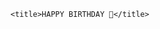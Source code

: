 <!DOCTYPE html>
<html lang="en">
<head>
    <meta charset="UTF-8">
    <meta name="viewport" content="width=device-width, initial-scale=1.0">
	<link rel="icon" type="image/png" href="https://cdn-icons-png.flaticon.com/512/4549/4549811.png">

    <title>HAPPY BIRTHDAY 🤍</title>
    
</head>
<style>

* {
    box-sizing: border-box;
  }
  
  body {
    margin: 0;
    font-family: sans-serif;
    background: #f5f6f7;
  }
  
  .header {
    text-align: center;
    text-transform: uppercase;
    padding: 32px;
    background-color: #0a0a23;
    color: #fff;
    border-bottom: 4px solid #fdb347;
  }
  
  .gallery {
    display: flex;
    flex-direction: row;
    flex-wrap: wrap;
    justify-content: center;
    align-items: center;
    gap: 16px;
    max-width: 1400px;
    margin: 0 auto;
    padding: 20px 10px;
  }
  
  .gallery img {
    width: 100%;
    max-width: 350px;
    height: 300px;
    object-fit: cover;
    border-radius: 10px;
  }
  
  .gallery::after {
    content: "";
    width: 350px;
  }
  
</style>
<body>

<canvas id=c></canvas>
<script >
    var w = c.width = window.innerWidth,
		h = c.height = window.innerHeight,
		ctx = c.getContext( '2d' ),

		hw = w / 2, // half-width
		hh = h / 2,

		opts = {
			strings: [ 'HAPPY', 'BIRTHDAY','MOHAMAD'],

			charSize: 30,
			charSpacing: 35,
			lineHeight: 40,

			cx: w / 2,
			cy: h / 2,

			fireworkPrevPoints: 10,
			fireworkBaseLineWidth: 5,
			fireworkAddedLineWidth: 8,
			fireworkSpawnTime: 200,
			fireworkBaseReachTime: 30,
			fireworkAddedReachTime: 30,
			fireworkCircleBaseSize: 20,
			fireworkCircleAddedSize: 10,
			fireworkCircleBaseTime: 30,
			fireworkCircleAddedTime: 30,
			fireworkCircleFadeBaseTime: 10,
			fireworkCircleFadeAddedTime: 5,
			fireworkBaseShards: 5,
			fireworkAddedShards: 5,
			fireworkShardPrevPoints: 3,
			fireworkShardBaseVel: 4,
			fireworkShardAddedVel: 2,
			fireworkShardBaseSize: 3,
			fireworkShardAddedSize: 3,
			gravity: .1,
			upFlow: -.1,
			letterContemplatingWaitTime: 360,
			balloonSpawnTime: 20,
			balloonBaseInflateTime: 10,
			balloonAddedInflateTime: 10,
			balloonBaseSize: 20,
			balloonAddedSize: 20,
			balloonBaseVel: .4,
			balloonAddedVel: .4,
			balloonBaseRadian: -( Math.PI / 2 - .5 ),
			balloonAddedRadian: -1,
		},
		calc = {
			totalWidth: opts.charSpacing * Math.max( opts.strings[0].length, opts.strings[1].length )
		},

		Tau = Math.PI * 2,
		TauQuarter = Tau / 4,

		letters = [];

ctx.font = opts.charSize + 'px Verdana';

function Letter( char, x, y ){
	this.char = char;
	this.x = x;
	this.y = y;

	this.dx = -ctx.measureText( char ).width / 2;
	this.dy = +opts.charSize / 2;

	this.fireworkDy = this.y - hh;

	var hue = x / calc.totalWidth * 360;

	this.color = 'hsl(hue,80%,50%)'.replace( 'hue', hue );
	this.lightAlphaColor = 'hsla(hue,80%,light%,alp)'.replace( 'hue', hue );
	this.lightColor = 'hsl(hue,80%,light%)'.replace( 'hue', hue );
	this.alphaColor = 'hsla(hue,80%,50%,alp)'.replace( 'hue', hue );

	this.reset();
}
Letter.prototype.reset = function(){

	this.phase = 'firework';
	this.tick = 0;
	this.spawned = false;
	this.spawningTime = opts.fireworkSpawnTime * Math.random() |0;
	this.reachTime = opts.fireworkBaseReachTime + opts.fireworkAddedReachTime * Math.random() |0;
	this.lineWidth = opts.fireworkBaseLineWidth + opts.fireworkAddedLineWidth * Math.random();
	this.prevPoints = [ [ 0, hh, 0 ] ];
}
Letter.prototype.step = function(){

	if( this.phase === 'firework' ){

		if( !this.spawned ){ 

			++this.tick;
			if( this.tick >= this.spawningTime ){

				this.tick = 0;
				this.spawned = true;
			}

		} else {

			++this.tick;

			var linearProportion = this.tick / this.reachTime,
					armonicProportion = Math.sin( linearProportion * TauQuarter ),

					x = linearProportion * this.x,
					y = hh + armonicProportion * this.fireworkDy;

			if( this.prevPoints.length > opts.fireworkPrevPoints )
				this.prevPoints.shift();

			this.prevPoints.push( [ x, y, linearProportion * this.lineWidth ] );

			var lineWidthProportion = 1 / ( this.prevPoints.length - 1 );

			for( var i = 1; i < this.prevPoints.length; ++i ){

				var point = this.prevPoints[ i ],
						point2 = this.prevPoints[ i - 1 ];

				ctx.strokeStyle = this.alphaColor.replace( 'alp', i / this.prevPoints.length );
				ctx.lineWidth = point[ 2 ] * lineWidthProportion * i;
				ctx.beginPath();
				ctx.moveTo( point[ 0 ], point[ 1 ] );
				ctx.lineTo( point2[ 0 ], point2[ 1 ] );
				ctx.stroke();

			}

			if( this.tick >= this.reachTime ){

				this.phase = 'contemplate';

				this.circleFinalSize = opts.fireworkCircleBaseSize + opts.fireworkCircleAddedSize * Math.random();
				this.circleCompleteTime = opts.fireworkCircleBaseTime + opts.fireworkCircleAddedTime * Math.random() |0;
				this.circleCreating = true;
				this.circleFading = false;

				this.circleFadeTime = opts.fireworkCircleFadeBaseTime + opts.fireworkCircleFadeAddedTime * Math.random() |0;
				this.tick = 0;
				this.tick2 = 0;

				this.shards = [];

				var shardCount = opts.fireworkBaseShards + opts.fireworkAddedShards * Math.random() |0,
						angle = Tau / shardCount,
						cos = Math.cos( angle ),
						sin = Math.sin( angle ),

						x = 1,
						y = 0;

				for( var i = 0; i < shardCount; ++i ){
					var x1 = x;
					x = x * cos - y * sin;
					y = y * cos + x1 * sin;

					this.shards.push( new Shard( this.x, this.y, x, y, this.alphaColor ) );
				}
			}

		}
	} else if( this.phase === 'contemplate' ){

		++this.tick;

		if( this.circleCreating ){

			++this.tick2;
			var proportion = this.tick2 / this.circleCompleteTime,
					armonic = -Math.cos( proportion * Math.PI ) / 2 + .5;

			ctx.beginPath();
			ctx.fillStyle = this.lightAlphaColor.replace( 'light', 50 + 50 * proportion ).replace( 'alp', proportion );
			ctx.beginPath();
			ctx.arc( this.x, this.y, armonic * this.circleFinalSize, 0, Tau );
			ctx.fill();

			if( this.tick2 > this.circleCompleteTime ){
				this.tick2 = 0;
				this.circleCreating = false;
				this.circleFading = true;
			}
		} else if( this.circleFading ){

			ctx.fillStyle = this.lightColor.replace( 'light', 70 );
			ctx.fillText( this.char, this.x + this.dx, this.y + this.dy );

			++this.tick2;
			var proportion = this.tick2 / this.circleFadeTime,
					armonic = -Math.cos( proportion * Math.PI ) / 2 + .5;

			ctx.beginPath();
			ctx.fillStyle = this.lightAlphaColor.replace( 'light', 100 ).replace( 'alp', 1 - armonic );
			ctx.arc( this.x, this.y, this.circleFinalSize, 0, Tau );
			ctx.fill();

			if( this.tick2 >= this.circleFadeTime )
				this.circleFading = false;

		} else {

			ctx.fillStyle = this.lightColor.replace( 'light', 70 );
			ctx.fillText( this.char, this.x + this.dx, this.y + this.dy );
		}

		for( var i = 0; i < this.shards.length; ++i ){

			this.shards[ i ].step();

			if( !this.shards[ i ].alive ){
				this.shards.splice( i, 1 );
				--i;
			}
		}

		if( this.tick > opts.letterContemplatingWaitTime ){

			this.phase = 'balloon';

			this.tick = 0;
			this.spawning = true;
			this.spawnTime = opts.balloonSpawnTime * Math.random() |0;
			this.inflating = false;
			this.inflateTime = opts.balloonBaseInflateTime + opts.balloonAddedInflateTime * Math.random() |0;
			this.size = opts.balloonBaseSize + opts.balloonAddedSize * Math.random() |0;

			var rad = opts.balloonBaseRadian + opts.balloonAddedRadian * Math.random(),
					vel = opts.balloonBaseVel + opts.balloonAddedVel * Math.random();

			this.vx = Math.cos( rad ) * vel;
			this.vy = Math.sin( rad ) * vel;
		}
	} else if( this.phase === 'balloon' ){

		ctx.strokeStyle = this.lightColor.replace( 'light', 80 );

		if( this.spawning ){

			++this.tick;
			ctx.fillStyle = this.lightColor.replace( 'light', 70 );
			ctx.fillText( this.char, this.x + this.dx, this.y + this.dy );

			if( this.tick >= this.spawnTime ){
				this.tick = 0;
				this.spawning = false;
				this.inflating = true;
			}
		} else if( this.inflating ){

			++this.tick;

			var proportion = this.tick / this.inflateTime,
			    x = this.cx = this.x,
					y = this.cy = this.y - this.size * proportion;

			ctx.fillStyle = this.alphaColor.replace( 'alp', proportion );
			ctx.beginPath();
			generateBalloonPath( x, y, this.size * proportion );
			ctx.fill();

			ctx.beginPath();
			ctx.moveTo( x, y );
			ctx.lineTo( x, this.y );
			ctx.stroke();

			ctx.fillStyle = this.lightColor.replace( 'light', 70 );
			ctx.fillText( this.char, this.x + this.dx, this.y + this.dy );

			if( this.tick >= this.inflateTime ){
				this.tick = 0;
				this.inflating = false;
			}

		} else {

			this.cx += this.vx;
			this.cy += this.vy += opts.upFlow;

			ctx.fillStyle = this.color;
			ctx.beginPath();
			generateBalloonPath( this.cx, this.cy, this.size );
			ctx.fill();

			ctx.beginPath();
			ctx.moveTo( this.cx, this.cy );
			ctx.lineTo( this.cx, this.cy + this.size );
			ctx.stroke();

			ctx.fillStyle = this.lightColor.replace( 'light', 70 );
			ctx.fillText( this.char, this.cx + this.dx, this.cy + this.dy + this.size );

			if( this.cy + this.size < -hh || this.cx < -hw || this.cy > hw  )
				this.phase = 'done';

		}
	}
}
function Shard( x, y, vx, vy, color ){

	var vel = opts.fireworkShardBaseVel + opts.fireworkShardAddedVel * Math.random();

	this.vx = vx * vel;
	this.vy = vy * vel;

	this.x = x;
	this.y = y;

	this.prevPoints = [ [ x, y ] ];
	this.color = color;

	this.alive = true;

	this.size = opts.fireworkShardBaseSize + opts.fireworkShardAddedSize * Math.random();
}
Shard.prototype.step = function(){

	this.x += this.vx;
	this.y += this.vy += opts.gravity;

	if( this.prevPoints.length > opts.fireworkShardPrevPoints )
		this.prevPoints.shift();

	this.prevPoints.push( [ this.x, this.y ] );

	var lineWidthProportion = this.size / this.prevPoints.length;

	for( var k = 0; k < this.prevPoints.length - 1; ++k ){

		var point = this.prevPoints[ k ],
				point2 = this.prevPoints[ k + 1 ];

		ctx.strokeStyle = this.color.replace( 'alp', k / this.prevPoints.length );
		ctx.lineWidth = k * lineWidthProportion;
		ctx.beginPath();
		ctx.moveTo( point[ 0 ], point[ 1 ] );
		ctx.lineTo( point2[ 0 ], point2[ 1 ] );
		ctx.stroke();

	}

	if( this.prevPoints[ 0 ][ 1 ] > hh )
		this.alive = false;
}
function generateBalloonPath( x, y, size ){

	ctx.moveTo( x, y );
	ctx.bezierCurveTo( x - size / 2, y - size / 2,
									 	 x - size / 4, y - size,
									   x,            y - size );
	ctx.bezierCurveTo( x + size / 4, y - size,
									   x + size / 2, y - size / 2,
									   x,            y );
}

function anim(){

	window.requestAnimationFrame( anim );

	ctx.fillStyle = '#111';
	ctx.fillRect( 0, 0, w, h );

	ctx.translate( hw, hh );

	var done = true;
	for( var l = 0; l < letters.length; ++l ){

		letters[ l ].step();
		if( letters[ l ].phase !== 'done' )
			done = false;
	}

	ctx.translate( -hw, -hh );

	if( done )
		for( var l = 0; l < letters.length; ++l )
			letters[ l ].reset();
}

for( var i = 0; i < opts.strings.length; ++i ){
	for( var j = 0; j < opts.strings[ i ].length; ++j ){
		letters.push( new Letter( opts.strings[ i ][ j ],
														j * opts.charSpacing + opts.charSpacing / 2 - opts.strings[ i ].length * opts.charSize / 2,
														i * opts.lineHeight + opts.lineHeight / 2 - opts.strings.length * opts.lineHeight / 2 ) );
	}
}

anim();

window.addEventListener( 'resize', function(){

	w = c.width = window.innerWidth;
	h = c.height = window.innerHeight;

	hw = w / 2;
	hh = h / 2;

	ctx.font = opts.charSize + 'px Verdana';
})

</script>


</body>
</html>
